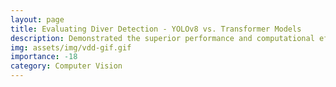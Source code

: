 ```yaml
---
layout: page
title: Evaluating Diver Detection - YOLOv8 vs. Transformer Models
description: Demonstrated the superior performance and computational efficiency of YoLOv8 over DETR architecture on the Video Diver Dataset (VDD).
img: assets/img/vdd-gif.gif
importance: -18
category: Computer Vision
---
```

